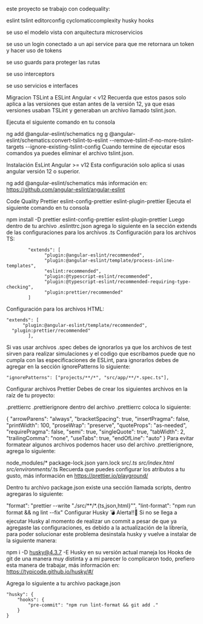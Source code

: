 este proyecto se trabajo con codequality:

eslint
tslint
editorconfig
cyclomaticcomplexity
husky hooks

se uso el modelo vista con arquitectura microservicios

se uso un login conectado a un api service para que me retornara un token y hacer uso de tokens

se uso guards para proteger las rutas

se uso interceptors

se uso servicios e interfaces



Migracion TSLint a ESLint Angular < v12
Recuerda que estos pasos solo aplica a las versiones que estan antes de la versión 12, ya que esas versiones usaban TSLint y generaban un archivo llamado tslint.json.

Ejecuta el siguiente comando en tu consola

ng add @angular-eslint/schematics
ng g @angular-eslint/schematics:convert-tslint-to-eslint --remove-tslint-if-no-more-tslint-targets --ignore-existing-tslint-config
Cuando termine de ejecutar esos comandos ya puedes eliminar el archivo tslint.json.

Instalación EsLint Angular >= v12
Esta configuración solo aplica si usas angular versión 12 o superior.

ng add @angular-eslint/schematics
más información en: https://github.com/angular-eslint/angular-eslint

Code Quality
Prettier
eslint-config-prettier
eslint-plugin-prettier
Ejecuta el siguiente comando en tu consola

npm install -D prettier eslint-config-prettier eslint-plugin-prettier
Luego dentro de tu archivo .eslinttrc.json agrega lo siguiente en la sección extends de las configuraciones para los archivos .ts Configuración para los archivos TS:

    		"extends": [
			      "plugin:@angular-eslint/recommended",
       			  "plugin:@angular-eslint/template/process-inline-templates",
       			  "eslint:recommended",
       			  "plugin:@typescript-eslint/recommended",
        		  "plugin:@typescript-eslint/recommended-requiring-type-checking",
       			  "plugin:prettier/recommended"
			]
Configuración para los archivos HTML:

	"extends": [
		  "plugin:@angular-eslint/template/recommended",
      "plugin:prettier/recommended"
			],
Si vas usar archivos .spec debes de ignorarlos ya que los archivos de test sirven para realizar simulaciones y el codigo que escribamos puede que no cumpla con las especificaciones de ESLint, para ignorarlos debes de agregar en la sección ignorePatterns lo siguiente:

	"ignorePatterns": ["projects/**/*", "src/app/**/*.spec.ts"],
Configurar archivos Prettier
Debes de crear los siguientes archivos en la raíz de tu proyecto:

.prettierrc
.prettierignore
dentro del archivo .prettierrc coloca lo siguiente:

{
	"arrowParens": "always",
	"bracketSpacing": true,
	"insertPragma": false,
	"printWidth": 100,
	"proseWrap": "preserve",
	"quoteProps": "as-needed",
	"requirePragma": false,
	"semi": true,
	"singleQuote": true,
	"tabWidth": 2,
	"trailingComma": "none",
	"useTabs": true,
	"endOfLine": "auto"
}
Para evitar formatear algunos archivos podemos hacer uso del archivo .prettierignore, agrega lo siguiente:

node_modules/*
package-lock.json
yarn.lock
src/*.ts
src/index.html
src/environments/*.ts
Recuerda que puedes configurar los atributos a tu gusto, más información en https://prettier.io/playground/

Dentro tu archivo package.json existe una sección llamada scripts, dentro agregaras lo siguiente:

"format": "prettier --write \"./src/**/*.{ts,json,html}\"",
"lint-format": "npm run format &&  ng lint --fix"
Configurar Husky
💣 Alerta!!🚧 Si no se llega a ejecutar Husky al momento de realizar un commit a pesar de que ya agregaste las configuraciones, es debido a la actualización de la librería, para poder solucionar este problema desinstala husky y vuelve a instalar de la siguiente manera:

npm i -D husky@4.3.7 -E
Husky en su versión actual maneja los Hooks de git de una manera muy distinta y a mi parecer lo complicaron todo, prefiero esta manera de trabajar, más información en: https://typicode.github.io/husky/#/

Agrega lo siguiente a tu archivo package.json

	"husky": {
		"hooks": {
			"pre-commit": "npm run lint-format && git add ."
		}
	}
